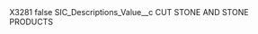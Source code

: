 <?xml version="1.0" encoding="UTF-8"?>
<CustomMetadata xmlns="http://soap.sforce.com/2006/04/metadata" xmlns:xsi="http://www.w3.org/2001/XMLSchema-instance" xmlns:xsd="http://www.w3.org/2001/XMLSchema">
    <label>X3281</label>
    <protected>false</protected>
    <values>
        <field>SIC_Descriptions_Value__c</field>
        <value xsi:type="xsd:string">CUT STONE AND STONE PRODUCTS</value>
    </values>
</CustomMetadata>
